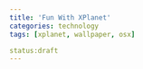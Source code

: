 ```yaml
---
title: 'Fun With XPlanet'
categories: technology
tags: [xplanet, wallpaper, osx]

status:draft
---
```


